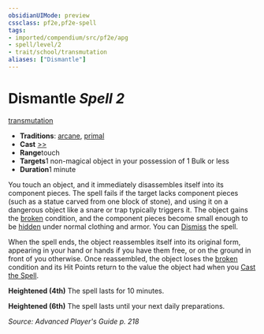 ```yaml
---
obsidianUIMode: preview
cssclass: pf2e,pf2e-spell
tags:
- imported/compendium/src/pf2e/apg
- spell/level/2
- trait/school/transmutation
aliases: ["Dismantle"]
---
```

# Dismantle *Spell 2*   
[transmutation](transmutation.md)  

- **Traditions**: [arcane](arcane.md), [primal](primal.md)
- **Cast** [>>](chapter-9-playing-the-game.md#Actions "Two-Action") 
- **Range**touch
- **Targets**1 non-magical object in your possession of 1 Bulk or less
- **Duration**1 minute

You touch an object, and it immediately disassembles itself into its component pieces. The spell fails if the target lacks component pieces (such as a statue carved from one block of stone), and using it on a dangerous object like a snare or trap typically triggers it. The object gains the [broken](conditions.md#Broken) condition, and the component pieces become small enough to be [hidden](conditions.md#Hidden) under normal clothing and armor. You can [Dismiss](dismiss.md) the spell.

When the spell ends, the object reassembles itself into its original form, appearing in your hand or hands if you have them free, or on the ground in front of you otherwise. Once reassembled, the object loses the [broken](conditions.md#Broken) condition and its Hit Points return to the value the object had when you [Cast the Spell](cast-a-spell.md).

**Heightened (4th)** The spell lasts for 10 minutes.

**Heightened (6th)** The spell lasts until your next daily preparations.

*Source: Advanced Player's Guide p. 218*